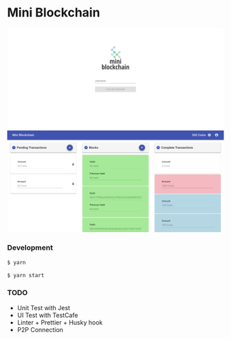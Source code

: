 # Mini Blockchain

![login](./etc/login.png)
![home](./etc/home.png)

### Development

```
$ yarn
```

```
$ yarn start
```

### TODO

- Unit Test with Jest
- UI Test with TestCafe
- Linter + Prettier + Husky hook
- P2P Connection
